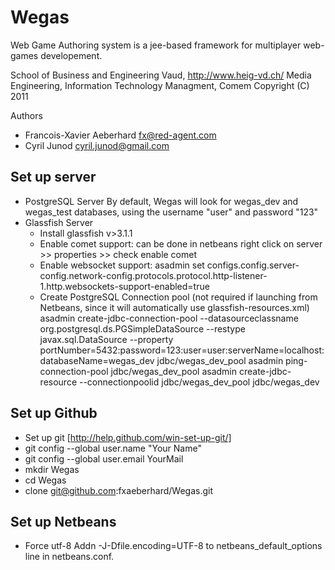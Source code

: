 Wegas
=======================
Web Game Authoring system is a jee-based framework for multiplayer web-games developement.

School of Business and Engineering Vaud, http://www.heig-vd.ch/
Media Engineering, Information Technology Managment, Comem
Copyright (C) 2011

Authors
*   Francois-Xavier Aeberhard fx@red-agent.com
*   Cyril Junod cyril.junod@gmail.com


Set up server
------------------------
*   PostgreSQL Server
    By default, Wegas will look for wegas_dev and wegas_test databases, using the username "user" and password "123"
*   Glassfish Server
    - Install glassfish v>3.1.1
    - Enable comet support:
      can be done in netbeans right click on server >> properties >> check enable comet
    - Enable websocket support:
      asadmin set configs.config.server-config.network-config.protocols.protocol.http-listener-1.http.websockets-support-enabled=true
    - Create PostgreSQL Connection pool
      (not required if launching from Netbeans, since it will automatically use glassfish-resources.xml)
      asadmin create-jdbc-connection-pool --datasourceclassname org.postgresql.ds.PGSimpleDataSource --restype javax.sql.DataSource --property portNumber=5432:password=123:user=user:serverName=localhost:databaseName=wegas_dev jdbc/wegas_dev_pool
      asadmin ping-connection-pool jdbc/wegas_dev_pool
      asadmin create-jdbc-resource --connectionpoolid jdbc/wegas_dev_pool jdbc/wegas_dev

Set up Github
------------------------
*  Set up git [http://help.github.com/win-set-up-git/]
*  git config --global user.name "Your Name"
*  git config --global user.email YourMail
*  mkdir Wegas
*  cd Wegas
*  clone git@github.com:fxaeberhard/Wegas.git

Set up Netbeans
------------------------
*  Force utf-8
   Addn -J-Dfile.encoding=UTF-8 to netbeans_default_options line in netbeans.conf.
	

